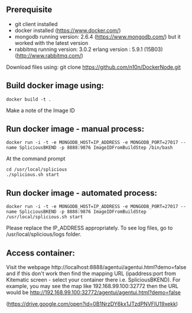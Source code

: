 ## Prerequisite
  - git client installed
  - docker installed (https://www.docker.com/)
  - mongodb running version: 2.6.4 (https://www.mongodb.com/) but it worked with the latest version
  - rabbitmq running version: 3.0.2 erlang version : 5.9.1 (15B03) (http://www.rabbitmq.com/)

Download files using: git clone https://github.com/n10n/DockerNode.git

## Build docker image using: 

    docker build -t .

  Make a note of the Image ID
 
## Run docker image - manual process: 

    docker run -i -t -e MONGODB_HOST=IP_ADDRESS -e MONGODB_PORT=27017 --name SpliciousBKEND -p 8888:9876 ImageIDFromBuildStep /bin/bash
  
At the command prompt
    
    cd /usr/local/splicious
    ./splicious.sh start
  
## Run docker image - automated process: 

    docker run -i -t -e MONGODB_HOST=IP_ADDRESS -e MONGODB_PORT=27017 --name SpliciousBKEND -p 8888:9876 ImageIDFromBuildStep /usr/local/splicious.sh start
  
Please replace the IP_ADDRESS appropriately. To see log files, go to /usr/local/splicious/logs folder.

## Access container:

Visit the webpage http://localhost:8888/agentui/agentui.html?demo=false and if this don't work then find the mapping URL (ipaddress:port from Kitematic screen - select your container there i.e. SpliciousBKEND). For example, you may see the map like 192.168.99.100:32772 then the URL would be http://192.168.99.100:32772/agentui/agentui.html?demo=false

(https://drive.google.com/open?id=0B1NrzDY6kx1JTzdPNVFlU19xekk)
